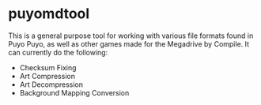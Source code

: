 # puyomdtool

This is a general purpose tool for working with various file formats found in Puyo Puyo, as well as other games made for the Megadrive by Compile.
It can currently do the following:

- Checksum Fixing
- Art Compression
- Art Decompression
- Background Mapping Conversion
